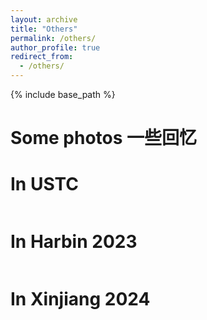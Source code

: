 ```yaml
---
layout: archive
title: "Others"
permalink: /others/
author_profile: true
redirect_from: 
  - /others/
---
```

{% include base_path %}


Some photos 一些回忆
======


In USTC
====

<img src="https://xiaoli-cn.github.io/images/atUSTC.jpg" alt="">


In Harbin 2023
====

<img src="https://xiaoli-cn.github.io/images/inHaarbin.jpg" alt="">

In Xinjiang 2024
====

<img src="https://xiaoli-cn.github.io/images/Xinjiang2024.jpeg" alt="">

